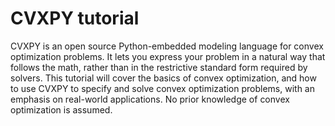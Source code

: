 # CVXPY tutorial

CVXPY is an open source Python-embedded modeling language for convex optimization problems.
It lets you express your problem in a natural way that follows the math,
rather than in the restrictive standard form required by solvers.
This tutorial will cover the basics of convex optimization, and how to use CVXPY to specify
and solve convex optimization problems, with an emphasis on real-world applications.
No prior knowledge of convex optimization is assumed.
